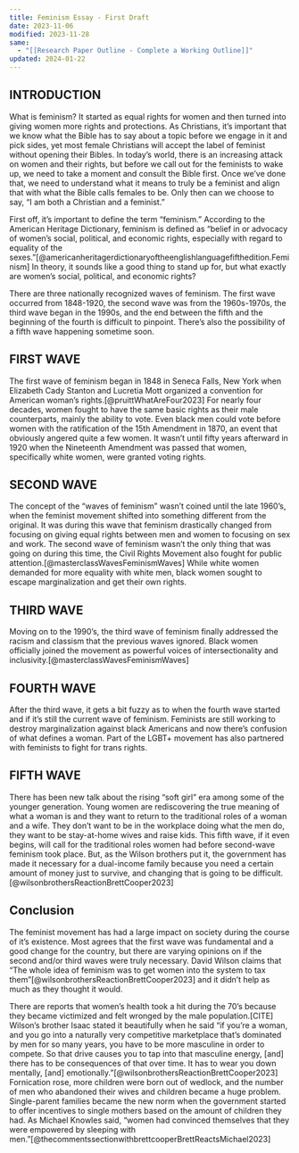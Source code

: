 ```yaml
---
title: Feminism Essay - First Draft
date: 2023-11-06
modified: 2023-11-28
same:
  - "[[Research Paper Outline - Complete a Working Outline]]"
updated: 2024-01-22
---
```


## INTRODUCTION

What is feminism? It started as equal rights for women and then turned into giving women more rights and protections. As Christians, it’s important that we know what the Bible has to say about a topic before we engage in it and pick sides, yet most female Christians will accept the label of feminist without opening their Bibles. In today’s world, there is an increasing attack on women and their rights, but before we call out for the feminists to wake up, we need to take a moment and consult the Bible first. Once we’ve done that, we need to understand what it means to truly be a feminist and align that with what the Bible calls females to be. Only then can we choose to say, “I am both a Christian and a feminist.”

First off, it’s important to define the term “feminism.” According to the American Heritage Dictionary, feminism is defined as “belief in or advocacy of women’s social, political, and economic rights, especially with regard to equality of the sexes.”[@americanheritagerdictionaryoftheenglishlanguagefifthedition.Feminism] In theory, it sounds like a good thing to stand up for, but what exactly are women’s social, political, and economic rights?

There are three nationally recognized waves of feminism. The first wave occurred from 1848-1920, the second wave was from the 1960s-1970s, the third wave began in the 1990s, and the end between the fifth and the beginning of the fourth is difficult to pinpoint. There’s also the possibility of a fifth wave happening sometime soon.

## FIRST WAVE

The first wave of feminism began in 1848 in Seneca Falls, New York when Elizabeth Cady Stanton and Lucretia Mott organized a convention for American woman’s rights.[@pruittWhatAreFour2023] For nearly four decades, women fought to have the same basic rights as their male counterparts, mainly the ability to vote. Even black men could vote before women with the ratification of the 15th Amendment in 1870, an event that obviously angered quite a few women. It wasn’t until fifty years afterward in 1920 when the Nineteenth Amendment was passed that women, specifically white women, were granted voting rights.

## SECOND WAVE

The concept of the “waves of feminism” wasn’t coined until the late 1960’s, when the feminist movement shifted into something different from the original. It was during this wave that feminism drastically changed from focusing on giving equal rights between men and women to focusing on sex and work. The second wave of feminism wasn’t the only thing that was going on during this time, the Civil Rights Movement also fought for public attention.[@masterclassWavesFeminismWaves] While white women demanded for more equality with white men, black women sought to escape marginalization and get their own rights.

## THIRD WAVE

Moving on to the 1990’s, the third wave of feminism finally addressed the racism and classism that the previous waves ignored. Black women officially joined the movement as powerful voices of intersectionality and inclusivity.[@masterclassWavesFeminismWaves]

## FOURTH WAVE

After the third wave, it gets a bit fuzzy as to when the fourth wave started and if it’s still the current wave of feminism. Feminists are still working to destroy marginalization against black Americans and now there’s confusion of what defines a woman. Part of the LGBT+ movement has also partnered with feminists to fight for trans rights.

## FIFTH WAVE

There has been new talk about the rising “soft girl” era among some of the younger generation. Young women are rediscovering the true meaning of what a woman is and they want to return to the traditional roles of a woman and a wife. They don’t want to be in the workplace doing what the men do, they want to be stay-at-home wives and raise kids. This fifth wave, if it even begins, will call for the traditional roles women had before second-wave feminism took place. But, as the Wilson brothers put it, the government has made it necessary for a dual-income family because you need a certain amount of money just to survive, and changing that is going to be difficult.[@wilsonbrothersReactionBrettCooper2023]

## Conclusion

The feminist movement has had a large impact on society during the course of it’s existence. Most agrees that the first wave was fundamental and a good change for the country, but there are varying opinions on if the second and/or third waves were truly necessary. David Wilson claims that “The whole idea of feminism was to get women into the system to tax them”[@wilsonbrothersReactionBrettCooper2023] and it didn’t help as much as they thought it would.

There are reports that women’s health took a hit during the 70’s because they became victimized and felt wronged by the male population.[CITE] Wilson’s brother Isaac stated it beautifully when he said “if you’re a woman, and you go into a naturally very competitive marketplace that’s dominated by men for so many years, you have to be more masculine in order to compete. So that drive causes you to tap into that masculine energy, [and] there has to be consequences of that over time. It has to wear you down mentally, [and] emotionally.”[@wilsonbrothersReactionBrettCooper2023] Fornication rose, more children were born out of wedlock, and the number of men who abandoned their wives and children became a huge problem. Single-parent families became the new norm when the government started to offer incentives to single mothers based on the amount of children they had. As Michael Knowles said, “women had convinced themselves that they were empowered by sleeping with men.”[@thecommentssectionwithbrettcooperBrettReactsMichael2023]
